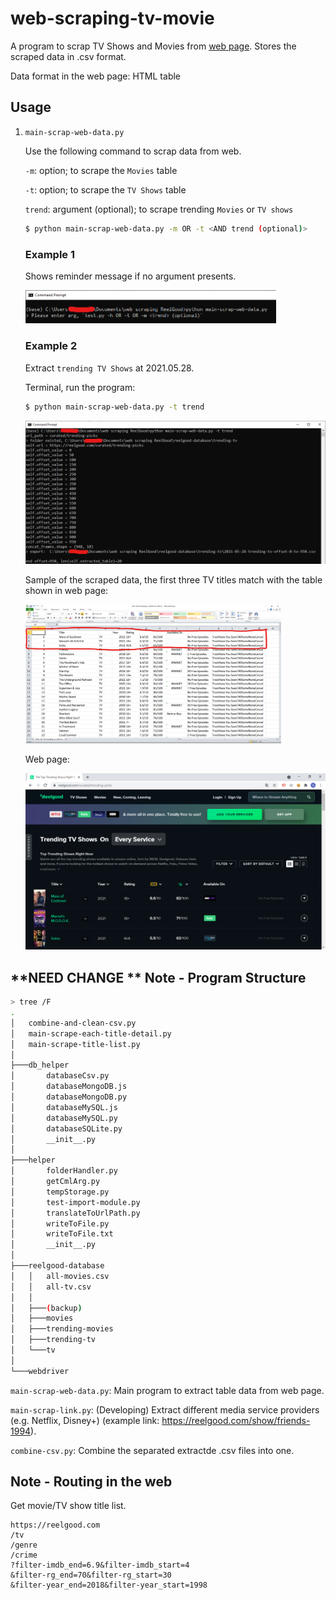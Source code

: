 # web-scraping-tv-movie

A program to scrap TV Shows and Movies from [web page](https://reelgood.com/). Stores the scraped data in .csv format.

Data format in the web page: HTML table 


## Usage

1. `main-scrap-web-data.py`

    Use the following command to scrap data from web.  

    `-m`: option; to scrape the `Movies` table

    `-t`: option; to scrape the `TV Shows` table

    `trend`: argument (optional); to scrape trending `Movies` or `TV shows`

    ```sh
    $ python main-scrap-web-data.py -m OR -t <AND trend (optional)>
    ```

    ### Example 1

    Shows reminder message if no argument presents.

    <img src="img\terminal-run-prog-no-args.png" style="zoom:50%;"/>

    ### Example 2

    Extract `trending TV Shows` at 2021.05.28.

    Terminal, run the program:

    ```sh
    $ python main-scrap-web-data.py -t trend
    ```

    <img src="img\terminal-run-prog-args-tv-trend.png" style="zoom:50%;"/>

    Sample of the scraped data, the first three TV titles match with the table shown in web page:

    <img src="img\csv-tv-trend.png" style="zoom:40%;"/>

    Web page:

    <img src="img\reelgood-data-trend-tv-20210528.png" style="zoom:50%;"/>


## **NEED CHANGE ** Note - Program Structure

```sh
> tree /F
.
│   combine-and-clean-csv.py
│   main-scrape-each-title-detail.py
│   main-scrape-title-list.py
│
├───db_helper
│       databaseCsv.py
│       databaseMongoDB.js
│       databaseMongoDB.py
│       databaseMySQL.js
│       databaseMySQL.py
│       databaseSQLite.py
│       __init__.py
│   
├───helper
│       folderHandler.py
│       getCmlArg.py
│       tempStorage.py
│       test-import-module.py
│       translateToUrlPath.py
│       writeToFile.py
│       writeToFile.txt
│       __init__.py
│
├───reelgood-database
│   │   all-movies.csv
│   │   all-tv.csv
│   │
│   ├───(backup)
│   ├───movies
│   ├───trending-movies
│   ├───trending-tv
│   └───tv
│
└───webdriver
```

`main-scrap-web-data.py`: Main program to extract table data from web page.

`main-scrap-link.py`: (Developing) Extract different media service providers (e.g. Netflix, Disney+) (example link: https://reelgood.com/show/friends-1994).

`combine-csv.py`: Combine the separated extractde .csv files into one. 


## Note - Routing in the web

Get movie/TV show title list.

```
https://reelgood.com
/tv
/genre
/crime
?filter-imdb_end=6.9&filter-imdb_start=4
&filter-rg_end=70&filter-rg_start=30
&filter-year_end=2018&filter-year_start=1998
```
